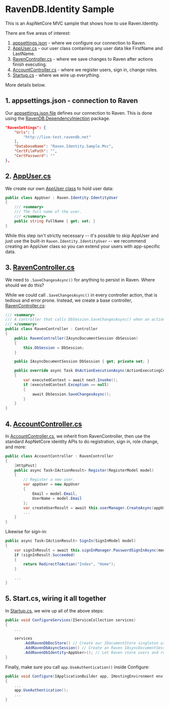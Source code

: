 ﻿# RavenDB.Identity Sample

This is an AspNetCore MVC sample that shows how to use Raven.Identity.

There are five areas of interest:
 1. [appsettings.json](https://github.com/JudahGabriel/RavenDB.Identity/blob/master/Samples/Mvc/appsettings.json) - where we configure our connection to Raven.
 2. [AppUser.cs](https://github.com/JudahGabriel/RavenDB.Identity/blob/master/Samples/Mvc/Models/AppUser.cs) - our user class containing any user data like FirstName and LastName.
 3. [RavenController.cs](https://github.com/JudahGabriel/RavenDB.Identity/blob/master/Samples/Mvc/Controllers/RavenController.cs) - where we save changes to Raven after actions finish executing.
 4. [AccountController.cs](https://github.com/JudahGabriel/RavenDB.Identity/blob/master/Samples/Mvc/Controllers/AccountController.cs) - where we register users, sign in, change roles.
 5. [Startup.cs](https://github.com/JudahGabriel/RavenDB.Identity/blob/master/Samples/Mvc/Startup.cs) - where we wire up everything.

More details below.

## 1. appsettings.json - connection to Raven

Our [appsettings.json file](https://github.com/JudahGabriel/RavenDB.Identity/blob/master/Samples/Mvc/appsettings.json) defines our connection to Raven. This is done using the [RavenDB.DependencyInjection](https://github.com/JudahGabriel/RavenDB.DependencyInjection/) package.

```json
"RavenSettings": {
	"Urls": [
		"http://live-test.ravendb.net"
	],
	"DatabaseName": "Raven.Identity.Sample.Mvc",
	"CertFilePath": "",
	"CertPassword": ""
},
```

## 2. [AppUser.cs](https://github.com/JudahGabriel/RavenDB.Identity/blob/master/Samples/Mvc/Models/AppUser.cs)

We create our own [AppUser class](https://github.com/JudahGabriel/RavenDB.Identity/blob/master/Samples/Mvc/Models/AppUser.cs) to hold user data:

```csharp
public class AppUser : Raven.Identity.IdentityUser
{
    /// <summary>
    /// The full name of the user.
    /// </summary>
    public string FullName { get; set; }
}
```

While this step isn't strictly necessary -- it's possible to skip AppUser and just use the built-in `Raven.Identity.IdentityUser` -- we recommend creating an AppUser class so you can extend your users with app-specific data.

## 3. [RavenController.cs](https://github.com/JudahGabriel/RavenDB.Identity/blob/master/Samples/Mvc/Controllers/RavenController.cs)

We need to `.SaveChangesAsync()` for anything to persist in Raven. Where should we do this?

While we could call `.SaveChangesAsync()` in every controller action, that is tedious and error prone. Instead, we create a base controller, [RavenController.cs](https://github.com/JudahGabriel/RavenDB.Identity/blob/master/Samples/Mvc/Controllers/RavenController.cs):

```csharp
/// <summary>
/// A controller that calls DbSession.SaveChangesAsync() when an action finishes executing successfully.
/// </summary>
public class RavenController : Controller
{
    public RavenController(IAsyncDocumentSession dbSession)
    {
        this.DbSession = DbSession;
    }

    public IAsyncDocumentSession DbSession { get; private set; }

    public override async Task OnActionExecutionAsync(ActionExecutingContext context, ActionExecutionDelegate next)
    {
        var executedContext = await next.Invoke();
        if (executedContext.Exception == null)
        {
            await DbSession.SaveChangesAsync();   
        }
    }
}
```

## 4. [AccountController.cs](https://github.com/JudahGabriel/RavenDB.Identity/blob/master/Samples/Mvc/Controllers/AccountController.cs)

In [AccountController.cs](https://github.com/JudahGabriel/RavenDB.Identity/blob/master/Samples/Mvc/Controllers/AccountController.cs), we inherit from RavenController, then use the standard AspNetCore identity APIs to do registration, sign in, role change, and more:

```csharp
public class AccountController : RavenController 
{
    [HttpPost]
    public async Task<IActionResult> Register(RegisterModel model)
	{
        // Register a new user.
        var appUser = new AppUser
        {
            Email = model.Email,
            UserName = model.Email
        };
        var createUserResult = await this.userManager.CreateAsync(appUser, model.Password);
        ...
	}
}
```

Likewise for sign-in:

```csharp
public async Task<IActionResult> SignIn(SignInModel model)
{
    var signInResult = await this.signInManager.PasswordSignInAsync(model.Email, model.Password, true, false);
    if (signInResult.Succeeded)
    {
        return RedirectToAction("Index", "Home");
    }

    ...
}
```

## 5. Start.cs, wiring it all together

In [Startup.cs](https://github.com/JudahGabriel/RavenDB.Identity/blob/master/Samples/RazorPages/Startup.cs), we wire up all of the above steps:

```csharp
public void ConfigureServices(IServiceCollection services)
{
    ...

    services
        .AddRavenDbDocStore() // Create our IDocumentStore singleton using the database settings in appsettings.json
        .AddRavenDbAsyncSession() // Create an Raven IAsyncDocumentSession for every request.
        .AddRavenDbIdentity<AppUser>(); // Let Raven store users and roles.
}
```

Finally, make sure you call `app.UseAuthentication()` inside Configure:
```csharp
public void Configure(IApplicationBuilder app, IHostingEnvironment env)
{
    ...
    app.UseAuthentication();
    ...
}
```